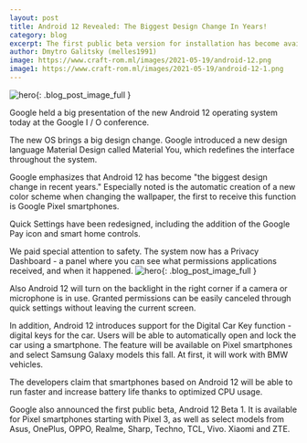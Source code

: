 ```yaml
---
layout: post
title: Android 12 Revealed: The Biggest Design Change In Years!
category: blog
excerpt: The first public beta version for installation has become available, smartphones from 11 manufacturers are supported
author: Dmytro Galitsky (melles1991)
image: https://www.craft-rom.ml/images/2021-05-19/android-12.png
image1: https://www.craft-rom.ml/images/2021-05-19/android-12-1.png
---
```


![hero]({{page.image}}){: .blog_post_image_full }

Google held a big presentation of the new Android 12 operating system today at the Google I / O conference.

The new OS brings a big design change. Google introduced a new design language Material Design called Material You, which redefines the interface throughout the system.

Google emphasizes that Android 12 has become "the biggest design change in recent years." Especially noted is the automatic creation of a new color scheme when changing the wallpaper, the first to receive this function is Google Pixel smartphones.

Quick Settings have been redesigned, including the addition of the Google Pay icon and smart home controls.

We paid special attention to safety. The system now has a Privacy Dashboard - a panel where you can see what permissions applications received, and when it happened.
![hero]({{page.image1}}){: .blog_post_image_full }

Also Android 12 will turn on the backlight in the right corner if a camera or microphone is in use. Granted permissions can be easily canceled through quick settings without leaving the current screen.

In addition, Android 12 introduces support for the Digital Car Key function - digital keys for the car. Users will be able to automatically open and lock the car using a smartphone. The feature will be available on Pixel smartphones and select Samsung Galaxy models this fall. At first, it will work with BMW vehicles.

The developers claim that smartphones based on Android 12 will be able to run faster and increase battery life thanks to optimized CPU usage.

Google also announced the first public beta, Android 12 Beta 1. It is available for Pixel smartphones starting with Pixel 3, as well as select models from Asus, OnePlus, OPPO, Realme, Sharp, Techno, TCL, Vivo. Xiaomi and ZTE.